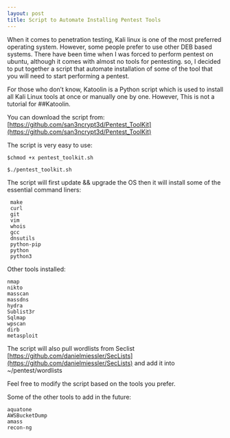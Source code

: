 ```yaml
---
layout: post
title: Script to Automate Installing Pentest Tools
---
```


When it comes to penetration testing, Kali linux is one of the most preferred operating system. However, some people prefer to use other DEB based systems. There have been time when I was forced to perform pentest on ubuntu, although it comes with almost no tools for pentesting. so, I decided to put together a script that automate installation of some of the tool that you will need to start performing a pentest.

For those who don’t know, Katoolin is a Python script which is used to install all Kali Linux tools at once or manually one by one. However, This is not a tutorial for ##Katoolin.

You can download the script from: [https://github.com/san3ncrypt3d/Pentest_ToolKit](https://github.com/san3ncrypt3d/Pentest_ToolKit) 

The script is very easy to use:

```
$chmod +x pentest_toolkit.sh 
```

```
$./pentest_toolkit.sh
```

The script will first update && upgrade the OS then it will install some of the essential command liners:

```
 make
 curl
 git
 vim
 whois
 gcc
 dnsutils
 python-pip
 python
 python3

```

Other tools installed:

```
nmap
nikto
masscan
massdns
hydra
Sublist3r
Sqlmap
wpscan
dirb
metasploit
```

The script will also pull wordlists from Seclist [https://github.com/danielmiessler/SecLists](https://github.com/danielmiessler/SecLists) and add it into ~/pentest/wordlists


Feel free to modify the script based on the tools you prefer.

Some of the other tools to add in the future:

```
aquatone
AWSBucketDump
amass
recon-ng

```


